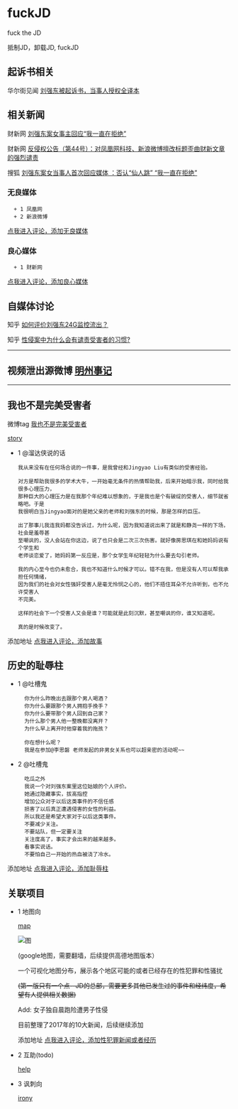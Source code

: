 # fuckJD
fuck the JD


抵制JD，卸载JD, fuckJD


## 起诉书相关

华尔街见闻 [刘强东被起诉书，当事人授权全译本](https://wallstreetcn.com/articles/3514825)

## 相关新闻

财新网 [刘强东案女事主回应“我一直在拒绝”](http://companies.caixin.com/2019-04-26/101408728.html)

财新网 [反侵权公告（第44号）：对凤凰网科技、新浪微博擅改标题歪曲财新文章的强烈谴责](http://m.caixin.com/m/2019-04-26/101409065.html?from=timeline&isappinstalled=0&cx_referer=http%3A%2F%2Fwww.caixin.com%2F2019-04-26%2F101409065.html)
      
搜狐 [刘强东案女当事人首次回应媒体 ：否认“仙人跳” “我一直在拒绝” ](http://www.sohu.com/a/310424429_115565)

### 无良媒体

      + 1 凤凰网
      + 2 新浪微博
    
   [点我进入评论，添加无良媒体](https://github.com/fuckJD/fuckJD/issues/3)

### 良心媒体

      + 1 财新网
      
   [点我进入评论，添加良心媒体](https://github.com/fuckJD/fuckJD/issues/4)

## 自媒体讨论

知乎 [如何评价刘强东24G监控流出？](https://www.zhihu.com/question/321720845?utm_source=wechat_session&utm_medium=social&s_s_i=XPtirsFh5Q6%2BR60QQ6SRL%2FJyIoZtLBKu6eC1Gi2ILwU%3D&s_r=1&from=timeline&isappinstalled=0)

知乎 [性侵案中为什么会有谴责受害者的习惯?](https://daily.zhihu.com/story/7533494)


-------------------------
## 视频泄出源微博 [明州事记](https://weibo.com/u/6979684213?is_hot=1) 
-------------------------



## 我也不是完美受害者

微博tag [我也不是完美受害者](https://s.weibo.com/weibo?q=%23%E6%88%91%E4%B9%9F%E4%B8%8D%E6%98%AF%E5%AE%8C%E7%BE%8E%E5%8F%97%E5%AE%B3%E8%80%85%23)

  [story](https://github.com/fuckJD/story/tree/master)

<ul>
<li> 1 @溜达侠说的话 

    我从来没有在任何场合说的一件事，是我曾经和Jingyao Liu有类似的受害经验。
    
    对方是帮助我很多的学术大牛，一开始毫无条件的热情帮助我，后来开始暗示我，同时给我很多心理压力，
    那种巨大的心理压力是在我那个年纪难以想象的，于是我也是个有破绽的受害人，细节就省略吧。于是
    我很明白当Jingyao面对的是她父亲的老师和刘强东的时候，那是怎样的巨压。
    
    出了那事儿我连我妈都没告诉过，为什么呢，因为我知道说出来了就是和静尧一样的下场，社会是羞辱甚
    至嘲讽的，没人会站在你这边，说了也只会是二次三次伤害。就好像房思琪在和她妈妈说有个学生和
    老师谈恋爱了，她妈妈第一反应是，那个女学生年纪轻轻为什么要去勾引老师。
    
    我的内心至今也仍未愈合，我也不知道什么时候才可以。错不在我，但是没有人可以帮我承担任何情绪，
    因为我们的社会对女性强奸受害人是毫无怜悯之心的，他们不捂住耳朵不允许听到，也不允许受害人
    不完美。
    
    这样的社会下一个受害人又会是谁？可能就是此刻沉默，甚至嘲讽的你，谁又知道呢。
    
    真的是时候改变了。
</li>
</ul>

添加地址 [点我进入评论，添加故事](https://github.com/fuckJD/fuckJD/issues/2)

## 历史的耻辱柱

<ul>
<li> 1 @吐槽鬼

      你为什么昨晚出去跟那个男人喝酒？
      你为什么要跟那个男人拥抱手挽手？
      你为什么要带那个男人回到自己家？
      为什么那个男人他一整晚都没离开？
      为什么早上离开时他穿着我的拖孩？

      你在想什么呢？
      我是在参加@李思磐 老师发起的非男女关系也可以超亲密的活动呢~~ ​
      
</li>
<li> 2 @吐槽鬼

      吃瓜之外
      我说一个对刘强东案里这位姑娘的个人评价。
      她通过隐藏事实，拔高指控
      增加公众对于以后这类事件的不信任感
      损害了以后真正遭遇侵害的女性的利益。
      所以我还是希望大家对于以后这类事件。
      不要减少关注。
      不要站队，但一定要关注
      关注度高了，事实才会出来的越来越多。
      看事实说话。
      不要怕自己一开始的热血被浇了冷水。  
</li>
</ul>

添加地址 [点我进入评论，添加耻辱柱](https://github.com/fuckJD/fuckJD/issues/5)


## 关联项目
     
+ 1 地图向

  [map](https://fuckjd.github.io/map/)
  
  ![图](https://i.loli.net/2019/04/29/5cc6e806ae5c2.png)
  
  (google地图，需要翻墙，后续提供高德地图版本）
  
  一个可视化地图分布，展示各个地区可能的或者已经存在的性犯罪和性骚扰 
  
  ~~(第一版只有一个点--JD的总部，需要更多其他已发生过的事件和经纬度，希望有人提供相关数据)~~
  
  Add:
  女子独自晨跑险遭男子性侵
  
  目前整理了2017年的10大新闻，后续继续添加
  
  添加地址 [点我进入评论，添加性犯罪新闻或者经历](https://github.com/fuckJD/map/issues/1)
      
+ 2 互助(todo)

  [help](https://github.com/fuckJD/help/tree/master)
  
+ 3 讽刺向

  [irony](https://github.com/fuckJD/irony/tree/master)
 
